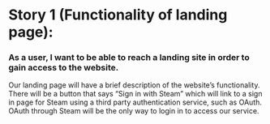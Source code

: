 # Story 1 (Functionality of landing page):

### As a user, I want to be able to reach a landing site in order to gain access to the website. 

Our landing page will have a brief description of the website’s functionality. There will be a button that says “Sign in with Steam” which will link to a sign in page for Steam using a third party authentication service, such as OAuth. OAuth through Steam will be the only way to login in to access our service.	
